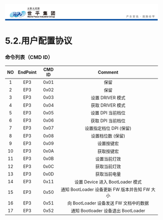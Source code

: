 ![wpiLogo](../images/wpiLogo.jpg)
# 5.2.用户配置协议

### 命令列表（CMD ID）
| NO | EndPoint | CMD ID | Comment |
| :----: | :-----: | :-----:| :-----: |
| 1 | EP3 | 0x01 | 保留 |
| 2 | EP3 | 0x02 | 保留 |
| 3 | EP3 | 0x03 | 设置 DRIVER 模式 |
| 4 | EP3 | 0x04 | 获取 DRIVER 模式 |
| 5 | EP3 | 0x05 | 设置 DPI 当前档位 |
| 6 | EP3 | 0x06 | 获取 DPI 当前档位 |
| 7 | EP3 | 0x07 | 设置指定档位 DPI (保留) |
| 8 | EP3 | 0x08 | 设置档位数 (保留) |
| 9 | EP3 | 0x09 | 设置按键宏 |
| 10 | EP3 | 0x0A | 获取按键宏 |
| 11 | EP3 | 0x0B | 设置当前灯效 |
| 12 | EP3 | 0x0C | 获取当前灯效 |
| 13 | EP3 | 0x0D | 获取当前电量 |
| 14 | EP3 | 0x11 | 设置 Device 进入 BootLoader 模式 |
| 15 | EP3 | 0x50 | 通知 BootLoader 设备更新 FW 版本并告知 FW 大小|
| 16 | EP3 | 0x51 | 向 BootLoader 设备发送 FW 文档中的数据 |
| 17 | EP3 | 0x52 | 通知 Bootloader 设备退出 BootLoader |



